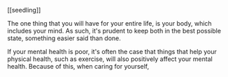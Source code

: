 ---
---

[[seedling]]

The one thing that you will have for your entire life, is your body, which includes your mind. As such, it's prudent to keep both in the best possible state, something easier said than done.

If your mental health is poor, it's often the case that things that help your physical health, such as exercise, will also positively affect your mental health. Because of this, when caring for yourself, 